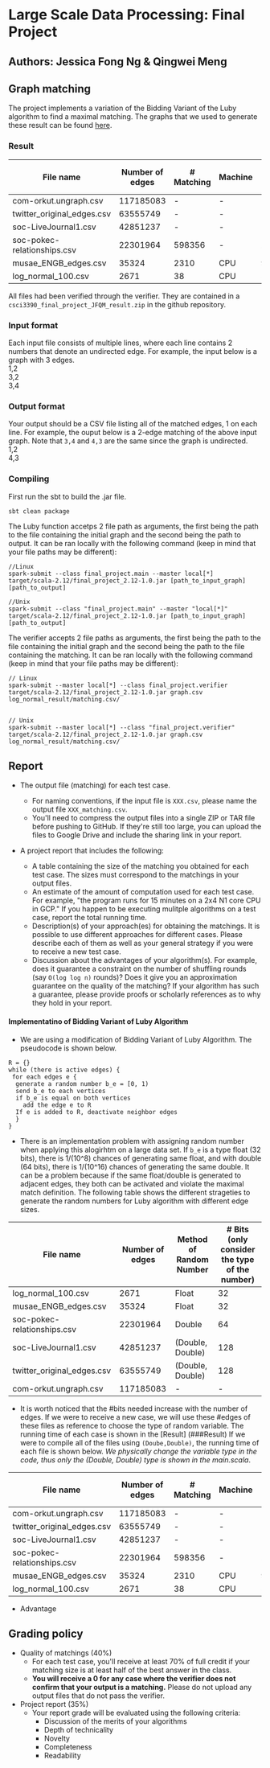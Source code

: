 # Large Scale Data Processing: Final Project
## Authors: Jessica Fong Ng & Qingwei Meng
## Graph matching
The project implements a variation of the Bidding Variant of the Luby algorithm to find a maximal matching. The graphs that we used to generate these result can be found [here](https://drive.google.com/file/d/1khb-PXodUl82htpyWLMGGNrx-IzC55w8/view?usp=sharing). 
### Result

|           File name           |        Number of edges       |       # Matching       | Machine| Run time (s)|
| ------------------------------| ---------------------------- | ---------------------- |--------|-------------|
| com-orkut.ungraph.csv         | 117185083                    |-                       | -       | -          |
| twitter_original_edges.csv    | 63555749                     |-| - | -|
| soc-LiveJournal1.csv          | 42851237                     |-| - | -|
| soc-pokec-relationships.csv   | 22301964                     |598356| - | 2793|
| musae_ENGB_edges.csv          | 35324                        |2310| CPU | 9|
| log_normal_100.csv            | 2671                         | 38| CPU | 5|

All files had been verified through the verifier. They are contained in a `csci3390_final_project_JFQM_result.zip` in the github repository. 

### Input format
Each input file consists of multiple lines, where each line contains 2 numbers that denote an undirected edge. For example, the input below is a graph with 3 edges.  
1,2  
3,2  
3,4  

### Output format
Your output should be a CSV file listing all of the matched edges, 1 on each line. For example, the ouput below is a 2-edge matching of the above input graph. Note that `3,4` and `4,3` are the same since the graph is undirected.  
1,2  
4,3  

### Compiling
First run the sbt to build the .jar file.
```
sbt clean package
```  
The Luby function accetps 2 file path as arguments, the first being the path to the file containing the initial graph and the second being the path to output.  It can be ran locally with the following command (keep in mind that your file paths may be different):
```
//Linux
spark-submit --class final_project.main --master local[*] target/scala-2.12/final_project_2.12-1.0.jar [path_to_input_graph] [path_to_output]

//Unix
spark-submit --class "final_project.main" --master "local[*]" target/scala-2.12/final_project_2.12-1.0.jar [path_to_input_graph] [path_to_output]

```

The verifier accepts 2 file paths as arguments, the first being the path to the file containing the initial graph and the second being the path to the file containing the matching. It can be ran locally with the following command (keep in mind that your file paths may be different):
```
// Linux
spark-submit --master local[*] --class final_project.verifier target/scala-2.12/final_project_2.12-1.0.jar graph.csv log_normal_result/matching.csv/


// Unix
spark-submit --master local[*] --class "final_project.verifier" target/scala-2.12/final_project_2.12-1.0.jar graph.csv log_normal_result/matching.csv/

```

## Report
* The output file (matching) for each test case.
  * For naming conventions, if the input file is `XXX.csv`, please name the output file `XXX_matching.csv`.
  * You'll need to compress the output files into a single ZIP or TAR file before pushing to GitHub. If they're still too large, you can upload the files to Google Drive and include the sharing link in your report.

* A project report that includes the following:
  * A table containing the size of the matching you obtained for each test case. The sizes must correspond to the matchings in your output files.
  * An estimate of the amount of computation used for each test case. For example, "the program runs for 15 minutes on a 2x4 N1 core CPU in GCP." If you happen to be executing mulitple algorithms on a test case, report the total running time.
  * Description(s) of your approach(es) for obtaining the matchings. It is possible to use different approaches for different cases. Please describe each of them as well as your general strategy if you were to receive a new test case.
  * Discussion about the advantages of your algorithm(s). For example, does it guarantee a constraint on the number of shuffling rounds (say `O(log log n)` rounds)? Does it give you an approximation guarantee on the quality of the matching? If your algorithm has such a guarantee, please provide proofs or scholarly references as to why they hold in your report.
#### Implementatino of Bidding Variant of Luby Algorithm
* We are using a modification of Bidding Variant of Luby Algorithm. The pseudocode is shown below. 
```
R = {}
while (there is active edges) {
 for each edges e {
  generate a random number b_e = [0, 1)
  send b_e to each vertices
  if b_e is equal on both vertices 
    add the edge e to R
  If e is added to R, deactivate neighbor edges
  }
}
```
* There is an implementation problem with assigning random number when applying this alogirhtm on a large data set. If `b_e` is a type float (32 bits), there is 1/(10^8) chances of generating same float, and with double (64 bits), there is 1/(10^16) chances of generating the same double. It can be a problem because if the same float/double is generated to adjacent edges, they both can be activated and violate the maximal match definition. The following table shows the different strageties to generate the random numbers for Luby algorithm with different edge sizes.

|           File name           |        Number of edges       |       Method of Random Number       | # Bits (only consider the type of the number)|
| ------------------------------| ---------------------------- | ---------------------- | ---------------------- |
| log_normal_100.csv| 2671  | Float| 32|
| musae_ENGB_edges.csv | 35324 | Float | 32| 
| soc-pokec-relationships.csv | 22301964 | Double | 64|
| soc-LiveJournal1.csv | 42851237 | (Double, Double)| 128|
| twitter_original_edges.csv | 63555749 | (Double, Double)| 128|
| com-orkut.ungraph.csv | 117185083 | -| -|

* It is worth noticed that the #bits needed increase with the number of edges. If we were to receive a new case, we will use these #edges of these files as reference to choose the type of random variable. The running time of each case is shown in the [Result] (###Result) If we were to compile all of the files using `(Doube,Double)`, the running time of each file is shown below.  _We physically change the variable type in the code, thus only the (Double, Double) type is shown in the main.scala_. 

|           File name           |        Number of edges       |       # Matching       | Machine| Run time (s)|
| ------------------------------| ---------------------------- | ---------------------- |--------|-------------|
| com-orkut.ungraph.csv         | 117185083                    |-                       | -       | -          |
| twitter_original_edges.csv    | 63555749                     |-| - | -|
| soc-LiveJournal1.csv          | 42851237                     |-| - | -|
| soc-pokec-relationships.csv   | 22301964                     |598356| - | 2793|
| musae_ENGB_edges.csv          | 35324                        |2310| CPU | 9|
| log_normal_100.csv            | 2671                         | 38| CPU | 5|


* Advantage 



## Grading policy
* Quality of matchings (40%)
  * For each test case, you'll receive at least 70% of full credit if your matching size is at least half of the best answer in the class.
  * **You will receive a 0 for any case where the verifier does not confirm that your output is a matching.** Please do not upload any output files that do not pass the verifier.
* Project report (35%)
  * Your report grade will be evaluated using the following criteria:
    * Discussion of the merits of your algorithms
    * Depth of technicality
    * Novelty
    * Completeness
    * Readability

